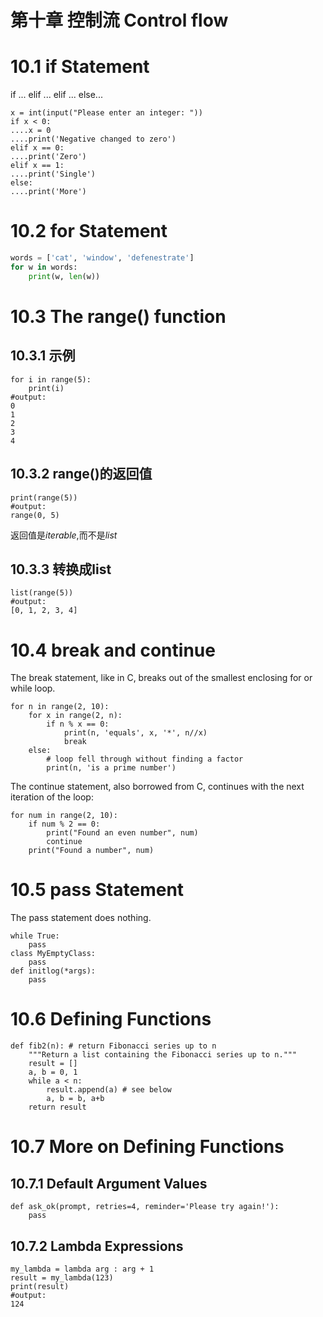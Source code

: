# 第十章 控制流 Control flow



# 10.1 if Statement

if ... elif ... elif ... else...
```
x = int(input("Please enter an integer: "))
if x < 0:
....x = 0
....print('Negative changed to zero')
elif x == 0:
....print('Zero')
elif x == 1:
....print('Single')
else:
....print('More')
```

# 10.2 for Statement
```python
words = ['cat', 'window', 'defenestrate']
for w in words:
    print(w, len(w))
```
# 10.3 The range() function
## 10.3.1 示例
```
for i in range(5):
    print(i)
#output:
0
1
2
3
4
```
## 10.3.2 range()的返回值
```
print(range(5))
#output:
range(0, 5)
```
返回值是*iterable*,而不是*list*
## 10.3.3 转换成list
```
list(range(5))
#output:
[0, 1, 2, 3, 4]
```

# 10.4 break and continue
The break statement, like in C, breaks out of the smallest enclosing for or while loop.
```
for n in range(2, 10):
    for x in range(2, n):
        if n % x == 0:
            print(n, 'equals', x, '*', n//x)
            break
    else:
        # loop fell through without finding a factor
        print(n, 'is a prime number')
```
The continue statement, also borrowed from C, continues with the next iteration of the loop:
```
for num in range(2, 10):
    if num % 2 == 0:
        print("Found an even number", num)
        continue
    print("Found a number", num)
```

# 10.5 pass Statement
The pass statement does nothing.
```
while True:
    pass
class MyEmptyClass:
    pass
def initlog(*args):
    pass
```

# 10.6 Defining Functions
```
def fib2(n): # return Fibonacci series up to n
    """Return a list containing the Fibonacci series up to n."""
    result = []
    a, b = 0, 1
    while a < n:
        result.append(a) # see below
        a, b = b, a+b
    return result
```

# 10.7 More on Defining Functions
## 10.7.1 Default Argument Values
```
def ask_ok(prompt, retries=4, reminder='Please try again!'):
    pass
```

## 10.7.2 Lambda Expressions
```
my_lambda = lambda arg : arg + 1
result = my_lambda(123)
print(result)
#output:
124
```